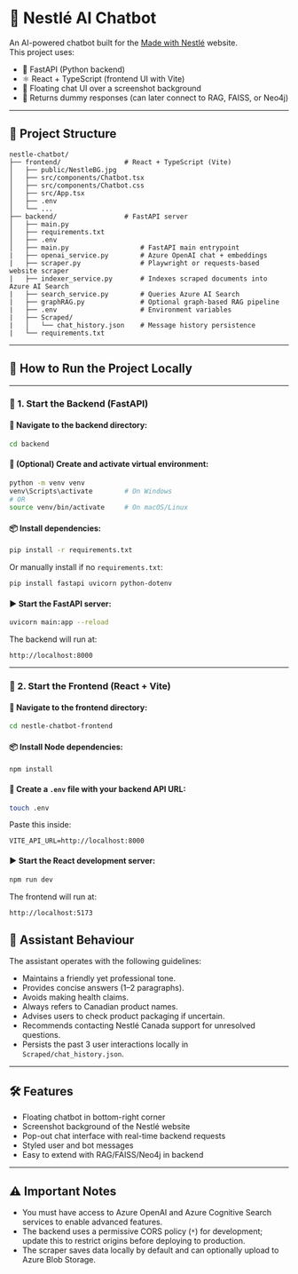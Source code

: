 # 🤖 Nestlé AI Chatbot

An AI-powered chatbot built for the [Made with Nestlé](https://www.madewithnestle.ca/) website.  
This project uses:

- 🧠 FastAPI (Python backend)
- ⚛️ React + TypeScript (frontend UI with Vite)
- 💬 Floating chat UI over a screenshot background
- 🧪 Returns dummy responses (can later connect to RAG, FAISS, or Neo4j)

---

## 📁 Project Structure

```
nestle-chatbot/
├── frontend/                # React + TypeScript (Vite)
│   ├── public/NestleBG.jpg
│   ├── src/components/Chatbot.tsx
│   ├── src/components/Chatbot.css
│   ├── src/App.tsx
│   ├── .env
│   └── ...
├── backend/                 # FastAPI server
│   ├── main.py
│   ├── requirements.txt
│   ├── .env
│   ├── main.py                  # FastAPI main entrypoint
|   ├── openai_service.py        # Azure OpenAI chat + embeddings
|   ├── scraper.py               # Playwright or requests-based website scraper
|   ├── indexer_service.py       # Indexes scraped documents into Azure AI Search
|   ├── search_service.py        # Queries Azure AI Search
|   ├── graphRAG.py              # Optional graph-based RAG pipeline
|   ├── .env                     # Environment variables
|   ├── Scraped/
|   │   └── chat_history.json    # Message history persistence
|   └── requirements.txt
```

---

## 🚀 How to Run the Project Locally

---

### 🔹 1. Start the Backend (FastAPI)

#### 📍 Navigate to the backend directory:

```bash
cd backend
```

#### 🐍 (Optional) Create and activate virtual environment:

```bash
python -m venv venv
venv\Scripts\activate        # On Windows
# OR
source venv/bin/activate     # On macOS/Linux
```

#### 📦 Install dependencies:

```bash
pip install -r requirements.txt
```

Or manually install if no `requirements.txt`:

```bash
pip install fastapi uvicorn python-dotenv
```

#### ▶️ Start the FastAPI server:

```bash
uvicorn main:app --reload
```

The backend will run at:

```
http://localhost:8000
```

---

### 🔹 2. Start the Frontend (React + Vite)

#### 📍 Navigate to the frontend directory:

```bash
cd nestle-chatbot-frontend
```

#### 📦 Install Node dependencies:

```bash
npm install
```

#### 🧪 Create a `.env` file with your backend API URL:

```bash
touch .env
```

Paste this inside:

```
VITE_API_URL=http://localhost:8000
```

#### ▶️ Start the React development server:

```bash
npm run dev
```

The frontend will run at:

```
http://localhost:5173
```

## 🤝 Assistant Behaviour

The assistant operates with the following guidelines:

- Maintains a friendly yet professional tone.
- Provides concise answers (1–2 paragraphs).
- Avoids making health claims.
- Always refers to Canadian product names.
- Advises users to check product packaging if uncertain.
- Recommends contacting Nestlé Canada support for unresolved questions.
- Persists the past 3 user interactions locally in `Scraped/chat_history.json`.

---

## 🛠️ Features

- Floating chatbot in bottom-right corner
- Screenshot background of the Nestlé website
- Pop-out chat interface with real-time backend requests
- Styled user and bot messages
- Easy to extend with RAG/FAISS/Neo4j in backend

---

## ⚠️ Important Notes

- You must have access to Azure OpenAI and Azure Cognitive Search services to enable advanced features.
- The backend uses a permissive CORS policy (`*`) for development; update this to restrict origins before deploying to production.
- The scraper saves data locally by default and can optionally upload to Azure Blob Storage.
